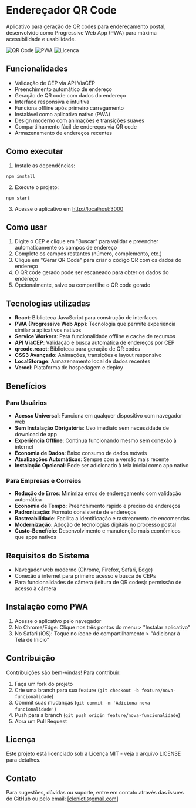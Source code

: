 # Endereçador QR Code

Aplicativo para geração de QR codes para endereçamento postal, desenvolvido como Progressive Web App (PWA) para máxima acessibilidade e usabilidade.

![QR Code](https://img.shields.io/badge/QR%20Code-Endere%C3%A7amento-blue)
![PWA](https://img.shields.io/badge/PWA-Ready-brightgreen)
![Licença](https://img.shields.io/badge/Licen%C3%A7a-MIT-green)

## Funcionalidades

- Validação de CEP via API ViaCEP
- Preenchimento automático de endereço
- Geração de QR code com dados do endereço
- Interface responsiva e intuitiva
- Funciona offline após primeiro carregamento
- Instalável como aplicativo nativo (PWA)
- Design moderno com animações e transições suaves
- Compartilhamento fácil de endereços via QR code
- Armazenamento de endereços recentes

## Como executar

1. Instale as dependências:
```
npm install
```

2. Execute o projeto:
```
npm start
```

3. Acesse o aplicativo em [http://localhost:3000](http://localhost:3000)

## Como usar

1. Digite o CEP e clique em "Buscar" para validar e preencher automaticamente os campos de endereço
2. Complete os campos restantes (número, complemento, etc.)
3. Clique em "Gerar QR Code" para criar o código QR com os dados do endereço
4. O QR code gerado pode ser escaneado para obter os dados do endereço
5. Opcionalmente, salve ou compartilhe o QR code gerado

## Tecnologias utilizadas

- **React**: Biblioteca JavaScript para construção de interfaces
- **PWA (Progressive Web App)**: Tecnologia que permite experiência similar a aplicativos nativos
- **Service Workers**: Para funcionalidade offline e cache de recursos
- **API ViaCEP**: Validação e busca automática de endereços por CEP
- **qrcode.react**: Biblioteca para geração de QR codes
- **CSS3 Avançado**: Animações, transições e layout responsivo
- **LocalStorage**: Armazenamento local de dados recentes
- **Vercel**: Plataforma de hospedagem e deploy

## Benefícios

### Para Usuários
- **Acesso Universal**: Funciona em qualquer dispositivo com navegador web
- **Sem Instalação Obrigatória**: Uso imediato sem necessidade de download de app
- **Experiência Offline**: Continua funcionando mesmo sem conexão à internet
- **Economia de Dados**: Baixo consumo de dados móveis
- **Atualizações Automáticas**: Sempre com a versão mais recente
- **Instalação Opcional**: Pode ser adicionado à tela inicial como app nativo

### Para Empresas e Correios
- **Redução de Erros**: Minimiza erros de endereçamento com validação automática
- **Economia de Tempo**: Preenchimento rápido e preciso de endereços
- **Padronização**: Formato consistente de endereços
- **Rastreabilidade**: Facilita a identificação e rastreamento de encomendas
- **Modernização**: Adoção de tecnologias digitais no processo postal
- **Custo-Benefício**: Desenvolvimento e manutenção mais econômicos que apps nativos

## Requisitos do Sistema

- Navegador web moderno (Chrome, Firefox, Safari, Edge)
- Conexão à internet para primeiro acesso e busca de CEPs
- Para funcionalidades de câmera (leitura de QR codes): permissão de acesso à câmera

## Instalação como PWA

1. Acesse o aplicativo pelo navegador
2. No Chrome/Edge: Clique nos três pontos do menu > "Instalar aplicativo"
3. No Safari (iOS): Toque no ícone de compartilhamento > "Adicionar à Tela de Início"

## Contribuição

Contribuições são bem-vindas! Para contribuir:

1. Faça um fork do projeto
2. Crie uma branch para sua feature (`git checkout -b feature/nova-funcionalidade`)
3. Commit suas mudanças (`git commit -m 'Adiciona nova funcionalidade'`)
4. Push para a branch (`git push origin feature/nova-funcionalidade`)
5. Abra um Pull Request

## Licença

Este projeto está licenciado sob a Licença MIT - veja o arquivo LICENSE para detalhes.

## Contato

Para sugestões, dúvidas ou suporte, entre em contato através das issues do GitHub ou pelo email: [clenioti@gmail.com]

